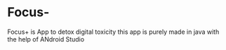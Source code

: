 # Focus-
Focus+ is App to detox digital toxicity this app is purely made in java with the help of ANdroid Studio
